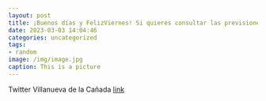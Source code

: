 ```yaml
---
layout: post
title: ¡Buenos días y FelizViernes! Si quieres consultar las previsiones meteorológicas de @AEMET_Esp  para este FinDeSemana en Vill...
date: 2023-03-03 14:04:46
categories: uncategorized
tags:
- random
image: /img/image.jpg
caption: This is a picture
---
```

Twitter Villanueva de la Cañada [link](https://twitter.com/AytoVDLCanada/status/1631569354998333442)
